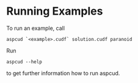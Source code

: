 # Running Examples

To run an example, call

    aspcud `<example>.cudf` solution.cudf paranoid

Run

    aspcud --help

to get further information how to run aspcud.

